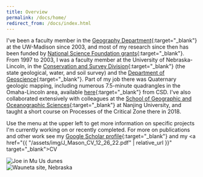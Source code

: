 ```yaml
---
title: Overview
permalink: /docs/home/
redirect_from: /docs/index.html
---
```


I've been a faculty member in the [Geography Department](https://geography.wisc.edu/){:target="_blank"} at the UW-Madison since 2003, and most of my research since then has been funded by [National Science Foundation grants](https://www.nsf.gov/awardsearch/advancedSearchResult?PIId=&PIFirstName=Joseph&PILastName=Mason&IncludeCoPI=true&PIOrganization=&PIState=&PIZip=&PICountry=&ProgOrganization=&ProgEleCode=&BooleanElement=All&ProgRefCode=&BooleanRef=All&Program=&ProgOfficer=&Keyword=&AwardNumberOperator=&AwardAmount=&AwardInstrument=&ActiveAwards=true&ExpiredAwards=true&OriginalAwardDateOperator=&StartDateOperator=&ExpDateOperator=){:target="_blank"}. From 1997 to 2003, I was a faculty member at the University of Nebraska-Lincoln, in the [Conservation and Survey Division](http://snr.unl.edu/csd/){:target="_blank"} (the state geological, water, and soil survey) and the [Department of Geoscience](https://eas.unl.edu/){:target="_blank"}. Part of my job there was Quaternary geologic mapping, including numerous 7.5-minute quadrangles in the Omaha-Lincoln area, available [here](http://snr.unl.edu/data/geologysoils/STATEMAP/index.aspx){:target="_blank"} from CSD. I've also collaborated extensively with colleagues at the [School of Geographic and Oceanographic Sciences](https://www.nju.edu.cn/EN/7f/4d/c7136a163661/page.htm){:target="_blank"} at Nanjing University, and taught a short course on Processes of the Critical Zone there in 2018.

Use the menu at the upper left to get more information on specific projects I'm currently working on or recently completed. For more on publications and other work see my [Google Scholar profile](https://scholar.google.com/citations?user=2C-DnEMAAAAJ&hl=en&oi=ao){:target="_blank"} and my <a href="{{ "/assets/img/J_Mason_CV_12_26_22.pdf" | relative_url }}" target="_blank">CV</a>

<div class="col-md-6">
	<img src="{{ "/assets/img/Joe_in_Mu_Us.jpg" | relative_url }}" class="img-responsive" alt="Joe in Mu Us dunes">
</div>
<div class="col-md-6">
	<img src="{{ "/assets/img/wauneta_slope.jpg" | relative_url }}" class="img-responsive" alt="Wauneta site, Nebraska">
</div>
